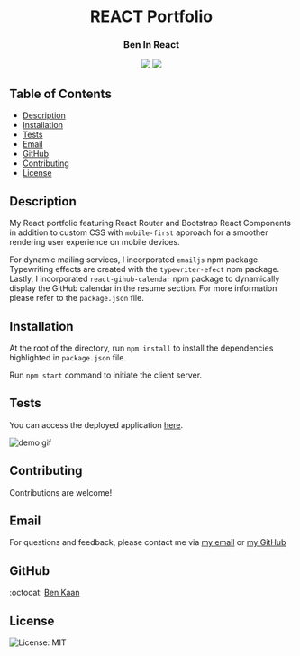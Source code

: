 <h1 align="center">REACT Portfolio</h1>
<h3 align="center">Ben In React</h3>
  
<p align="center">
    <img src="https://img.shields.io/badge/react-%2320232a.svg?style=for-the-badge&logo=react&logoColor=%2361DAFB">
     <img src="https://img.shields.io/badge/bootstrap-%23563D7C.svg?style=for-the-badge&logo=bootstrap&logoColor=white"/>
</p>

## Table of Contents

- [Description](#description)
- [Installation](#installation)
- [Tests](#tests)
- [Email](#email)
- [GitHub](#GitHub)
- [Contributing](#contributing)
- [License](#license)

## Description

My React portfolio featuring React Router and Bootstrap React Components in addition to custom CSS with `mobile-first` approach for a smoother rendering user experience on mobile devices.

For dynamic mailing services, I incorporated `emailjs` npm package. Typewriting effects are created with the `typewriter-efect` npm package. Lastly, I incorporated `react-gihub-calendar` npm package to dynamically display the GitHub calendar in the resume section. For more information please refer to the `package.json` file.

## Installation

At the root of the directory, run `npm install` to install the dependencies highlighted in `package.json` file.

Run `npm start` command to initiate the client server.

## Tests

You can access the deployed application [here]().

![demo gif](https://github.com/benkaan001/ben-in-react/blob/main/assets/ben-in-react.gif)

## Contributing

Contributions are welcome!

## Email

For questions and feedback, please contact me via [my email](mailto:benkaan001@gmail.com) or [my GitHub](https://www.github.com/benkaan001)

## GitHub

:octocat: [Ben Kaan](https://www.github.com/benkaan001)

## License

![License: MIT](https://img.shields.io/badge/License-MIT-yellow.svg)
